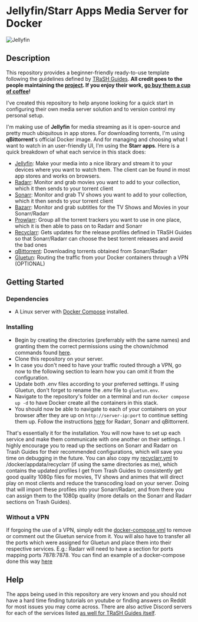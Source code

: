 # Jellyfin/Starr Apps Media Server for Docker

![Jellyfin](https://i.imgur.com/BCfda0J.png)
## Description

This repository provides a beginner-friendly ready-to-use template following the guidelines defined by [TRaSH Guides](trash-guides.info). **All credit goes to the people maintaining the [project](https://github.com/TRaSH-/Guides). If you enjoy their work, [go buy them a cup of coffee](https://github.com/sponsors/TRaSH-)!**

I've created this repository to help anyone looking for a quick start in configuring their own media server solution and to version control my personal setup.

I'm making use of **Jellyfin** for media streaming as it is open-source and pretty much ubiquitous in app stores. For downloading torrents, I'm using **qBittorrent**'s official Docker image. And for managing and choosing what I want to watch in an user-friendly UI, I'm using the **Starr apps**. Here is a quick breakdown of what each service in this stack does:

* [Jellyfin](https://jellyfin.org/): Make your media into a nice library and stream it to your devices where you want to watch them. The client can be found in most app stores and works on browsers.
* [Radarr](https://radarr.video/): Monitor and grab movies you want to add to your collection, which it then sends to your torrent client
* [Sonarr](https://sonarr.tv/): Monitor and grab TV shows you want to add to your collection, which it then sends to your torrent client
* [Bazarr](https://www.bazarr.media/): Monitor and grab subtitles for the TV Shows and Movies in your Sonarr/Radarr
* [Prowlarr](https://github.com/Prowlarr/Prowlarr): Group all the torrent trackers you want to use in one place, which it is then able to pass on to Radarr and Sonarr
* [Recyclarr](https://github.com/recyclarr/recyclarr): Gets updates for the release profiles defined in TRaSH Guides so that Sonarr/Radarr can choose the best torrent releases and avoid the bad ones
* [qBittorrent](https://www.qbittorrent.org/): Downloading torrents obtained from Sonarr/Radarr
* [Gluetun](https://github.com/qdm12/gluetun): Routing the traffic from your Docker containers through a VPN (OPTIONAL)

## Getting Started

### Dependencies

* A Linux server with [Docker Compose](https://docs.docker.com/compose/install/) installed.

### Installing

* Begin by creating the directories (preferrably with the same names) and granting them the correct permissions using the chown/chmod commands found [here](https://trash-guides.info/Hardlinks/How-to-setup-for/Docker/).
* Clone this repository on your server.
* In case you don't need to have your traffic routed through a VPN, go now to the following section to learn how you can omit it from the configuration.
* Update both .env files according to your preferred settings. If using Gluetun, don't forget to rename the .env file to `gluetun.env`. 
* Navigate to the repository's folder on a terminal and run `docker compose up -d` to have Docker create all the containers in this stack.
* You should now be able to navigate to each of your containers on your browser after they are up on `http://server-ip:port` to continue setting them up. Follow the instructions [here](https://trash-guides.info/Hardlinks/Examples/) for Radarr, Sonarr and qBittorrent.

That's essentially it for the installation. You will now have to set up each service and make them communicate with one another on their settings. I highly encourage you to read up the sections on Sonarr and Radarr on Trash Guides for their recommended configurations, which will save you time on debugging in the future. You can also copy my [recyclarr.yml](./recyclarr.yml) to /docker/appdata/recyclarr (if using the same directories as me), which contains the updated profiles I get from Trash Guides to consistently get good quality 1080p files for movies, TV shows and animes that will direct play on most clients and reduce the transcoding load on your server. Doing that will import these profiles into your Sonarr/Radarr, and from there you can assign them to the 1080p quality (more details on the Sonarr and Radarr sections on Trash Guides).

### Without a VPN

If forgoing the use of a VPN, simply edit the [docker-compose.yml](./docker-compose.yml) to remove or comment out the Gluetun service from it. You will also have to transfer all the ports which were assigned for Gluetun and place them into their respective services. E.g.: Radarr will need to have a section for ports mapping ports 7878:7878. You can find an example of a docker-compose done this way [here](https://trash-guides.info/Hardlinks/How-to-setup-for/Docker/)

## Help

The apps being used in this repository are very known and you should not have a hard time finding tutorials on youtube or finding answers on Reddit for most issues you may come across. There are also active Discord servers for each of the services listed [as well for TRaSH Guides itself](https://trash-guides.info/discord). 
